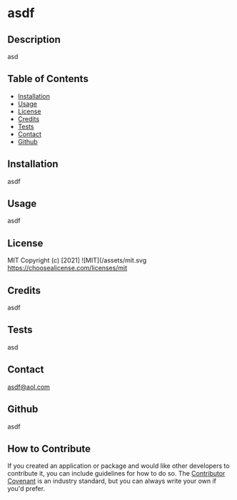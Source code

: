 
  # asdf

  ## Description
  asd

  ## Table of Contents
  - [Installation](#installation)
  - [Usage](#usage)
  - [License](#license)
  - [Credits](#credits)
  - [Tests](#tests)
  - [Contact](#contact)
  - [Github](#github)

  ## Installation
  asdf

  ## Usage
  asdf

  ## License
  MIT
  Copyright (c) [2021]
  ![MIT](/assets/mit.svg
  https://choosealicense.com/licenses/mit

  ## Credits
  asdf

  ## Tests
  asd

  ## Contact
  asdf@aol.com

  ## Github
  asdf

  ## How to Contribute
If you created an application or package and would like other developers to contribute it, you can include guidelines for how to do so. The [Contributor Covenant](https://www.contributor-covenant.org/) is an industry standard, but you can always write your own if you'd prefer.

